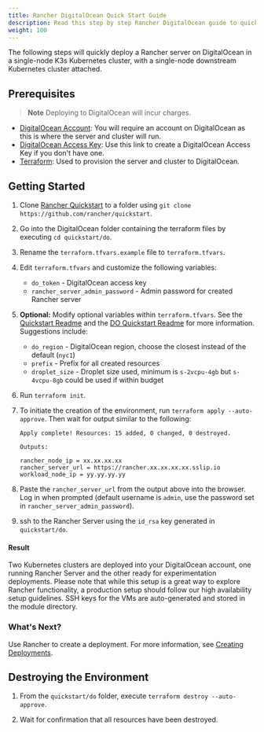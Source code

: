 ```yaml
---
title: Rancher DigitalOcean Quick Start Guide
description: Read this step by step Rancher DigitalOcean guide to quickly deploy a Rancher Server with a single node cluster attached.
weight: 100
---
```

The following steps will quickly deploy a Rancher server on DigitalOcean in a single-node K3s Kubernetes cluster, with a single-node downstream Kubernetes cluster attached.

## Prerequisites

>**Note**
>Deploying to DigitalOcean will incur charges.

- [DigitalOcean Account](https://www.digitalocean.com): You will require an account on DigitalOcean as this is where the server and cluster will run.
- [DigitalOcean Access Key](https://www.digitalocean.com/community/tutorials/how-to-create-a-digitalocean-space-and-api-key): Use this link to create a DigitalOcean Access Key if you don't have one.
- [Terraform](https://www.terraform.io/downloads.html): Used to provision the server and cluster to DigitalOcean.


## Getting Started

1. Clone [Rancher Quickstart](https://github.com/rancher/quickstart) to a folder using `git clone https://github.com/rancher/quickstart`.

2. Go into the DigitalOcean folder containing the terraform files by executing `cd quickstart/do`.

3. Rename the `terraform.tfvars.example` file to `terraform.tfvars`.

4. Edit `terraform.tfvars` and customize the following variables:
    - `do_token` - DigitalOcean access key
    - `rancher_server_admin_password` - Admin password for created Rancher server

5. **Optional:** Modify optional variables within `terraform.tfvars`.
See the [Quickstart Readme](https://github.com/rancher/quickstart) and the [DO Quickstart Readme](https://github.com/rancher/quickstart/tree/master/do) for more information.
Suggestions include:
    - `do_region` - DigitalOcean region, choose the closest instead of the default (`nyc1`)
    - `prefix` - Prefix for all created resources
    - `droplet_size` - Droplet size used, minimum is `s-2vcpu-4gb` but `s-4vcpu-8gb` could be used if within budget

6. Run `terraform init`.

7. To initiate the creation of the environment, run `terraform apply --auto-approve`. Then wait for output similar to the following:

    ```
    Apply complete! Resources: 15 added, 0 changed, 0 destroyed.

    Outputs:

    rancher_node_ip = xx.xx.xx.xx
    rancher_server_url = https://rancher.xx.xx.xx.xx.sslip.io
    workload_node_ip = yy.yy.yy.yy
    ```

8. Paste the `rancher_server_url` from the output above into the browser. Log in when prompted (default username is `admin`, use the password set in `rancher_server_admin_password`).
9. ssh to the Rancher Server using the `id_rsa` key generated in `quickstart/do`.

#### Result

Two Kubernetes clusters are deployed into your DigitalOcean account, one running Rancher Server and the other ready for experimentation deployments. Please note that while this setup is a great way to explore Rancher functionality, a production setup should follow our high availability setup guidelines. SSH keys for the VMs are auto-generated and stored in the module directory.

### What's Next?

Use Rancher to create a deployment. For more information, see [Creating Deployments]({{<baseurl>}}/rancher/v2.6/en/quick-start-guide/workload).

## Destroying the Environment

1. From the `quickstart/do` folder, execute `terraform destroy --auto-approve`.

2. Wait for confirmation that all resources have been destroyed.
